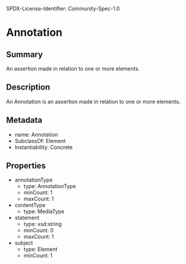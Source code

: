 SPDX-License-Identifier: Community-Spec-1.0

# Annotation

## Summary

An assertion made in relation to one or more elements.

## Description

An Annotation is an assertion made in relation to one or more elements.

## Metadata

- name: Annotation
- SubclassOf: Element
- Instantiability: Concrete

## Properties

- annotationType
  - type: AnnotationType
  - minCount: 1
  - maxCount: 1
- contentType
  - type: MediaType
- statement
  - type: xsd:string
  - minCount: 0
  - maxCount: 1
- subject
  - type: Element
  - minCount: 1

